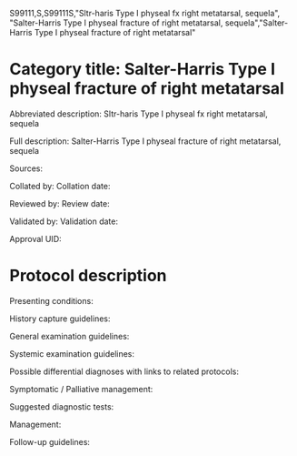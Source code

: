 S99111,S,S99111S,"Sltr-haris Type I physeal fx right metatarsal, sequela", "Salter-Harris Type I physeal fracture of right metatarsal, sequela","Salter-Harris Type I physeal fracture of right metatarsal"
# Category title: Salter-Harris Type I physeal fracture of right metatarsal

Abbreviated description: Sltr-haris Type I physeal fx right metatarsal, sequela

Full description: Salter-Harris Type I physeal fracture of right metatarsal, sequela

Sources:

Collated by:
Collation date:

Reviewed by:
Review date:

Validated by:
Validation date:

Approval UID:

# Protocol description

Presenting conditions:

History capture guidelines:

General examination guidelines:

Systemic examination guidelines:

Possible differential diagnoses with links to related protocols:

Symptomatic / Palliative management:

Suggested diagnostic tests:

Management:

Follow-up guidelines:
